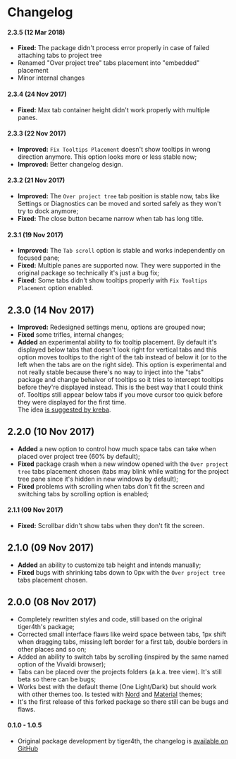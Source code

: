 # Changelog

#### 2.3.5 (12 Mar 2018)
* **Fixed:** The package didn't process error properly in case of failed attaching tabs to project tree
* Renamed "Over project tree" tabs placement into "embedded" placement
* Minor internal changes

#### 2.3.4 (24 Nov 2017)
* **Fixed:** Max tab container height didn't work properly with multiple panes.

#### 2.3.3 (22 Nov 2017)
* **Improved:** `Fix Tooltips Placement` doesn't show tooltips in wrong direction anymore. This option looks more or less stable now;
* **Improved:** Better changelog design.

#### 2.3.2 (21 Nov 2017)
* **Improved:** The `Over project tree` tab position is stable now, tabs like Settings or Diagnostics can be moved and sorted safely as they won't try to dock anymore;
* **Fixed:** The close button became narrow when tab has long title.

#### 2.3.1 (19 Nov 2017)
* **Improved:** The `Tab scroll` option is stable and works independently on focused pane;
* **Fixed:** Multiple panes are supported now. They were supported in the original package so technically it's just a bug fix;
* **Fixed:** Some tabs didn't show tooltips properly with `Fix Tooltips Placement` option enabled.

## 2.3.0 (14 Nov 2017)
* **Improved:** Redesigned settings menu, options are grouped now;
* **Fixed** some trifles, internal changes;
* **Added** an experimental ability to fix tooltip placement. By default it's displayed below tabs that doesn't look right for vertical tabs and this option moves tooltips to the right of the tab instead of below it (or to the left when the tabs are on the right side). This option is experimental and not really stable because there's no way to inject into the "tabs" package and change behaivor of tooltips so it tries to intercept tooltips before they're displayed instead. This is the best way that I could think of. Tooltips still appear below tabs if you move cursor too quick before they were displayed for the first time.  
The idea [is suggested by kreba](https://github.com/tiger4th/vertical-tabs/issues/19).

## 2.2.0 (10 Nov 2017)
* **Added** a new option to control how much space tabs can take when placed over project tree (60% by default);
* **Fixed** package crash when a new window opened with the `Over project tree` tabs placement chosen (tabs may blink while waiting for the project tree pane since it's hidden in new windows by default);
* **Fixed** problems with scrolling when tabs don't fit the screen and switching tabs by scrolling option is enabled;

#### 2.1.1 (09 Nov 2017)
* **Fixed:** Scrollbar didn't show tabs when they don't fit the screen.

## 2.1.0 (09 Nov 2017)
* **Added** an ability to customize tab height and intends manually;
* **Fixed** bugs with shrinking tabs down to 0px with the `Over project tree` tabs placement chosen.

## 2.0.0 (08 Nov 2017)
* Completely rewritten styles and code, still based on the original tiger4th's package;
* Corrected small interface flaws like weird space between tabs, 1px shift when dragging tabs, missing left border for a first tab, double borders in other places and so on;
* Added an ability to switch tabs by scrolling (inspired by the same named option of the Vivaldi browser);
* Tabs can be placed over the projects folders (a.k.a. tree view). It's still beta so there can be bugs;
* Works best with the default theme (One Light/Dark) but should work with other themes too. Is tested with [Nord](https://atom.io/themes/nord-atom-ui) and [Material](https://atom.io/themes/atom-material-ui) themes;
* It's the first release of this forked package so there still can be bugs and flaws.

#### 0.1.0 - 1.0.5
* Original package development by tiger4th, the changelog is [available on GitHub](https://github.com/tiger4th/vertical-tabs/blob/v1.0.5/CHANGELOG.md)